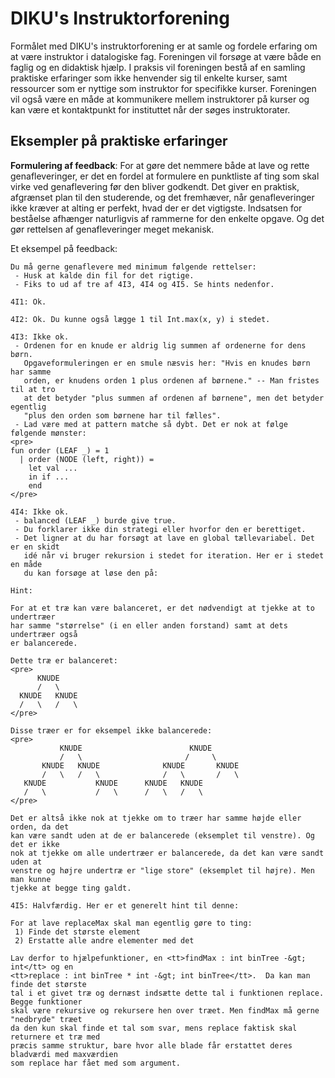 # DIKU's Instruktorforening

Formålet med DIKU's instruktorforening er at samle og fordele erfaring om at
være instruktor i datalogiske fag. Foreningen vil forsøge at være både en faglig
og en didaktisk hjælp. I praksis vil foreningen bestå af en samling praktiske
erfaringer som ikke henvender sig til enkelte kurser, samt ressourcer som er
nyttige som instruktor for specifikke kurser. Foreningen vil også være en måde
at kommunikere mellem instruktorer på kurser og kan være et kontaktpunkt for
instituttet når der søges instruktorater.

## Eksempler på praktiske erfaringer

**Formulering af feedback**: For at gøre det nemmere både at lave og rette
genafleveringer, er det en fordel at formulere en punktliste af ting som skal
virke ved genaflevering før den bliver godkendt. Det giver en praktisk,
afgrænset plan til den studerende, og det fremhæver, når genafleveringer ikke
kræver at alting er perfekt, hvad der er det vigtigste. Indsatsen for beståelse
afhænger naturligvis af rammerne for den enkelte opgave. Og det gør rettelsen af
genafleveringer meget mekanisk.

Et eksempel på feedback:

    Du må gerne genaflevere med minimum følgende rettelser:
     - Husk at kalde din fil for det rigtige.
     - Fiks to ud af tre af 4I3, 4I4 og 4I5. Se hints nedenfor.
    
    4I1: Ok.
    
    4I2: Ok. Du kunne også lægge 1 til Int.max(x, y) i stedet.
    
    4I3: Ikke ok.
     - Ordenen for en knude er aldrig lig summen af ordenerne for dens børn.
       Opgaveformuleringen er en smule næsvis her: "Hvis en knudes børn har samme
       orden, er knudens orden 1 plus ordenen af børnene." -- Man fristes til at tro
       at det betyder "plus summen af ordenen af børnene", men det betyder egentlig
       "plus den orden som børnene har til fælles".
     - Lad være med at pattern matche så dybt. Det er nok at følge følgende mønster:
    <pre>
    fun order (LEAF _) = 1
      | order (NODE (left, right)) =
        let val ...
        in if ...
        end
    </pre>
    
    4I4: Ikke ok.
     - balanced (LEAF _) burde give true.
     - Du forklarer ikke din strategi eller hvorfor den er berettiget.
     - Det ligner at du har forsøgt at lave en global tællevariabel. Det er en skidt
       idé når vi bruger rekursion i stedet for iteration. Her er i stedet en måde
       du kan forsøge at løse den på:
    
    Hint:
    
    For at et træ kan være balanceret, er det nødvendigt at tjekke at to undertræer
    har samme "størrelse" (i en eller anden forstand) samt at dets undertræer også
    er balancerede.
    
    Dette træ er balanceret:
    <pre>
          KNUDE
          /   \
      KNUDE   KNUDE
      /   \   /   \
    </pre>
    
    Disse træer er for eksempel ikke balancerede:
    <pre>
               KNUDE                        KNUDE
               /   \                       /     \
           KNUDE   KNUDE              KNUDE       KNUDE
           /   \   /   \              /   \       /   \
       KNUDE           KNUDE      KNUDE   KNUDE
       /   \           /   \      /   \   /   \
    </pre>
    
    Det er altså ikke nok at tjekke om to træer har samme højde eller orden, da det
    kan være sandt uden at de er balancerede (eksemplet til venstre). Og det er ikke
    nok at tjekke om alle undertræer er balancerede, da det kan være sandt uden at
    venstre og højre undertræ er "lige store" (eksemplet til højre). Men man kunne
    tjekke at begge ting galdt.
    
    4I5: Halvfærdig. Her er et generelt hint til denne:
    
    For at lave replaceMax skal man egentlig gøre to ting:
     1) Finde det største element
     2) Erstatte alle andre elementer med det
    
    Lav derfor to hjælpefunktioner, en <tt>findMax : int binTree -&gt; int</tt> og en
    <tt>replace : int binTree * int -&gt; int binTree</tt>.  Da kan man finde det største
    tal i et givet træ og dernæst indsætte dette tal i funktionen replace. Begge funktioner
    skal være rekursive og rekursere hen over træet. Men findMax må gerne "nedbryde" træet
    da den kun skal finde et tal som svar, mens replace faktisk skal returnere et træ med
    præcis samme struktur, bare hvor alle blade får erstattet deres bladværdi med maxværdien
    som replace har fået med som argument.
